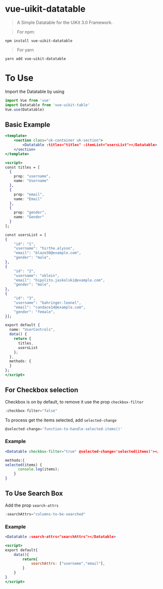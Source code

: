 # __vue-uikit-datatable__
> A Simple Datatable for the UiKit 3.0 Framework.

> For npm: 

```
npm install vue-uikit-datatable
```
> For yarn
```
yarn add vue-uikit-datatable
```

# To Use
Import the Datatable by using
```javascript
import Vue from 'vue'
import Datatable from 'vue-uikit-table'
Vue.use(Datatable)
```

## Basic Example
```jsx
<template>
    <section class="uk-container uk-section">
        <Datatable :titles="titles" :itemList="usersList"></Datatable>
    </section>
</template>

<script>
const titles = [
  {
    prop: "username",
    name: "Username"
  },
  {
    prop: "email",
    name: "Email"
  },
  {
    prop: "gender",
    name: "Gender"
  }
];

const usersList = [
{
    "id": "1",
    "username": "hirthe.alyson",
    "email": "blaze30@example.com",
    "gender": "male",
},
{
    "id": "2",
    "username": "oklein",
    "email": "hipolito.jaskolski@example.com",
    "gender": "male",
},
{
    "id": "3",
    "username": "bahringer.leonel",
    "email": "candace14@example.com",
    "gender": "female",
}];

export default {
  name: "UserControls",
  data() {
    return {
      titles,
      usersList
    };
  },
  methods: {
  }
};
</script>
```

## For Checkbox selection
Checkbox is on by default, to remove it use the prop `checkbox-filter`
```jsx
:checkbox-filter="false"
```

To process get the items selected, add `selected-change`

```jsx
@selected-change='function-to-handle-selected-items()'
```

### Example
```jsx
<Datatable checkbox-filter="true" @selected-change='selected(items)'></Datatable>

methods:{
selected(items) {
      console.log(items);
    }
}
```

##  To Use Search Box
Add the prop `search-attrs`
```jsx
:searchAttrs="columns-to-be-searched"
```

### Example
```jsx
<Datatable :search-attrs="searchAttrs"></Datatable>

<script>
export default{
    data(){
        return{
            searchAttrs: ["username","email"],
        }
    }
}
</script>
```